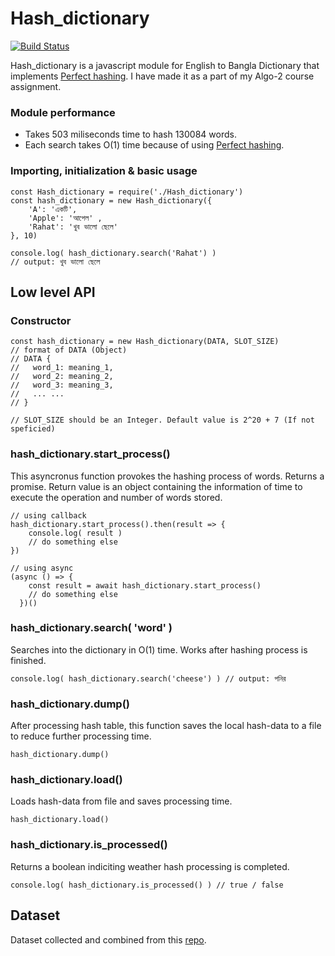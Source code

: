 # Hash_dictionary


[![Build Status](https://travis-ci.org/joemccann/dillinger.svg?branch=master)](https://travis-ci.org/joemccann/dillinger)

Hash_dictionary is a javascript module for English to Bangla Dictionary that implements [Perfect hashing](https://xlinux.nist.gov/dads/HTML/perfecthash.html). I have made it as a part of my Algo-2 course assignment.

### Module performance
- Takes 503 miliseconds time to hash 130084 words.
- Each search takes O(1) time because of using [Perfect hashing](https://xlinux.nist.gov/dads/HTML/perfecthash.html).

### Importing, initialization & basic usage
```
const Hash_dictionary = require('./Hash_dictionary')
const hash_dictionary = new Hash_dictionary({
    'A': 'একটি',
    'Apple': 'আপেল' ,
    'Rahat': 'খুব ভালো ছেলে'
}, 10)

console.log( hash_dictionary.search('Rahat') ) 
// output: খুব ভালো ছেলে
```

## Low level API
### Constructor 
```
const hash_dictionary = new Hash_dictionary(DATA, SLOT_SIZE)
// format of DATA (Object)
// DATA {
//   word_1: meaning_1,
//   word_2: meaning_2,
//   word_3: meaning_3,
//   ... ...
// }

// SLOT_SIZE should be an Integer. Default value is 2^20 + 7 (If not speficied)
```

### hash_dictionary.start_process()
This asyncronus function provokes the hashing process of words. Returns a promise. Return value is an object containing the information of time to execute the operation and number of words stored.
```
// using callback
hash_dictionary.start_process().then(result => { 
    console.log( result )
    // do something else
})

// using async
(async () => {
    const result = await hash_dictionary.start_process()
    // do something else
  })()
```
### hash_dictionary.search( 'word' )
Searches into the dictionary in O(1) time. Works after hashing process is finished.
```
console.log( hash_dictionary.search('cheese') ) // output: পনির 
```
### hash_dictionary.dump()
After processing hash table, this function saves the local hash-data to a file to reduce further processing time.
```
hash_dictionary.dump()
```
### hash_dictionary.load()
Loads hash-data from file and saves processing time.
```
hash_dictionary.load()
```
### hash_dictionary.is_processed()
Returns a boolean indiciting weather hash processing is completed.
```
console.log( hash_dictionary.is_processed() ) // true / false
```
## Dataset
Dataset collected and combined from this [repo](https://github.com/MinhasKamal/BengaliDictionary).